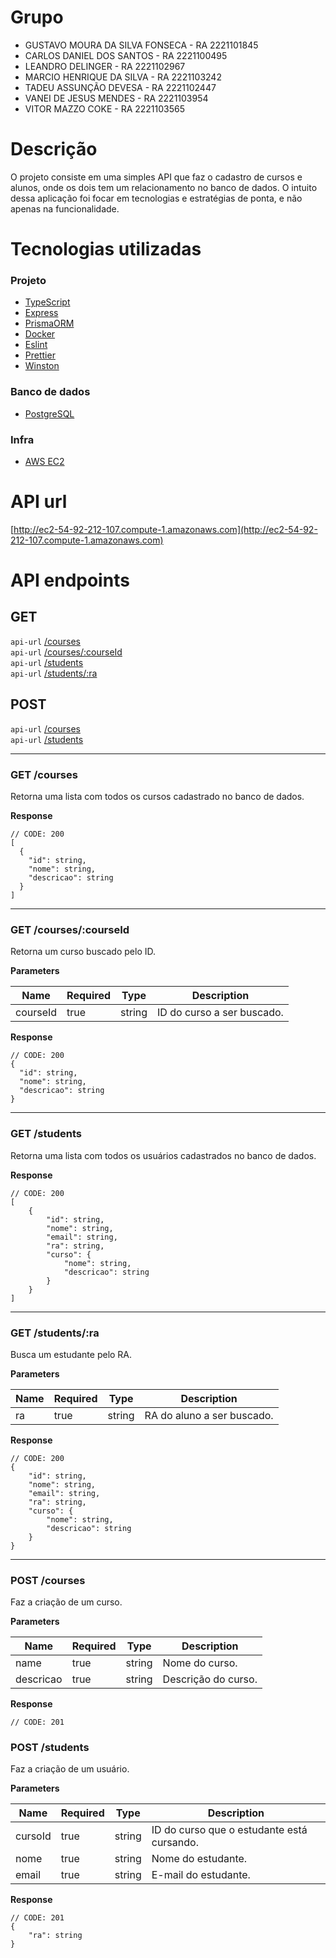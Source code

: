 # Grupo

- GUSTAVO MOURA DA SILVA FONSECA - RA 2221101845
- CARLOS DANIEL DOS SANTOS - RA 2221100495
- LEANDRO DELINGER - RA 2221102967
- MARCIO HENRIQUE DA SILVA - RA 2221103242
- TADEU ASSUNÇÃO DEVESA - RA 2221102447
- VANEI DE JESUS MENDES - RA 2221103954
- VITOR MAZZO COKE - RA 2221103565

# Descrição

O projeto consiste em uma simples API que faz o cadastro de cursos e alunos, onde os dois tem um
relacionamento no banco de dados. O intuito dessa aplicação foi focar em tecnologias e estratégias de ponta, e não apenas na funcionalidade.

# Tecnologias utilizadas

### Projeto
- [TypeScript](https://www.typescriptlang.org/)
- [Express](https://expressjs.com/pt-br/)
- [PrismaORM](https://www.prisma.io/)
- [Docker](https://www.docker.com/)
- [Eslint](https://eslint.org/)
- [Prettier](https://prettier.io/)
- [Winston](https://github.com/winstonjs/winston)

### Banco de dados
- [PostgreSQL](https://www.postgresql.org/)

### Infra
- [AWS EC2](https://aws.amazon.com/pt/ec2/)

# API url

[http://ec2-54-92-212-107.compute-1.amazonaws.com](http://ec2-54-92-212-107.compute-1.amazonaws.com)

# API endpoints

## GET
`api-url` [/courses](http://ec2-54-92-212-107.compute-1.amazonaws.com/courses) <br/>
`api-url` [/courses/:courseId](http://ec2-54-92-212-107.compute-1.amazonaws.com/courses/:courseId) <br/>
`api-url` [/students](http://ec2-54-92-212-107.compute-1.amazonaws.com/students) <br/>
`api-url` [/students/:ra](http://ec2-54-92-212-107.compute-1.amazonaws.com/students/:ra) <br/>

## POST
`api-url` [/courses](http://ec2-54-92-212-107.compute-1.amazonaws.com/courses) <br/>
`api-url` [/students](http://ec2-54-92-212-107.compute-1.amazonaws.com/students) <br/>
___

### GET /courses
Retorna uma lista com todos os cursos cadastrado no banco de dados.

**Response**

```
// CODE: 200
[
  {
    "id": string,
    "nome": string,
    "descricao": string
  }
]
```
___

### GET /courses/:courseId
Retorna um curso buscado pelo ID.

**Parameters**

| Name     | Required | Type   | Description                |
|----------|----------|--------|----------------------------|
| courseId | true     | string | ID do curso a ser buscado. |

**Response**

```
// CODE: 200
{
  "id": string,
  "nome": string,
  "descricao": string
}
```
___

### GET /students
Retorna uma lista com todos os usuários cadastrados no banco de dados.

**Response**

```
// CODE: 200
[
	{
		"id": string,
		"nome": string,
		"email": string,
		"ra": string,
		"curso": {
			"nome": string,
			"descricao": string
		}
	}
]
```
___

### GET /students/:ra
Busca um estudante pelo RA.

**Parameters**

| Name     | Required | Type   | Description                |
|----------|----------|--------|----------------------------|
| ra | true     | string | RA do aluno a ser buscado. |

**Response**

```
// CODE: 200
{
	"id": string,
	"nome": string,
	"email": string,
	"ra": string,
	"curso": {
		"nome": string,
		"descricao": string
	}
}
```
___

### POST /courses
Faz a criação de um curso.

**Parameters**

| Name      | Required | Type   | Description         |
|-----------|----------|--------|---------------------|
| name      | true     | string | Nome do curso.      |
| descricao | true     | string | Descrição do curso. |

**Response**

```
// CODE: 201
```

### POST /students
Faz a criação de um usuário.

**Parameters**

| Name    | Required | Type   | Description                                |
|---------|----------|--------|--------------------------------------------|
| cursoId | true     | string | ID do curso que o estudante está cursando. |
| nome    | true     | string | Nome do estudante.                         |
| email   | true     | string | E-mail do estudante.                       |

**Response**

```
// CODE: 201
{
	"ra": string
}
```
